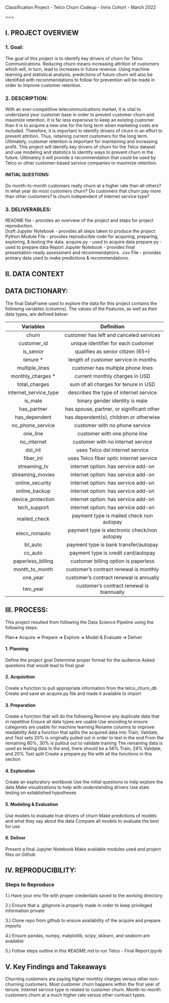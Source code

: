 Classification Project - Telco Churn 
Codeup - Innis Cohort - March 2022

===

## I. PROJECT OVERVIEW

### 1.  Goal:
The goal of this project is to identify key drivers of churn for Telco Communications. Reducing churn means increasing attrition of customers which will, in turn, lead to increases in future revenue. Using machine learning and statistical analysis, predictions of future churn will also be identified with recommendations to follow for prevention will be made in order to improve customer retention.

### 2. DESCRIPTION:

With an ever-competitive telecommunications market, it is vital to understand your customer base in order to prevent customer churn and maximize retention.  It is far less expensive to keep an existing customer than it is to acquire a new one for the long term when marketing costs are included. Therefore, it is important to identify drivers of churn in an effort to prevent attrition. Thus, retaining current customers for the long term.  Ultimately, customer retention is important for maintaining and increasing profit.  This project will identify key drivers of churn for the Telco dataset and use modeling and statistics to identify ways to prevent churn in the future. Ultimately it will provide a recommendation that could be used by Telco or other customer-based service companies to maximize retention. 

#### INITIAL QUESTIONS: 

Do month-to-month customers really churn at a higher rate than all others?
In what year do most customers churn?
Do customers that churn pay more than other customers?
Is churn independent of internet service type?

### 3. DELIVERABLES:
README file - provides an overview of the project and steps for project reproduction.  
Draft Jupyter Notebook - provides all steps taken to produce the project.
Python Module File - provides reproducible code for acquiring,  preparing, exploring, & testing the data.
acquire.py - used to acquire data
prepare.py - used to prepare data
Report Jupyter Notebook - provides final presentation-ready assessment and recommendations. 
.csv File - provides primary data used to make predictions & recommendations. 


## II. DATA CONTEXT

## DATA DICTIONARY:

The final DataFrame used to explore the data for this project contains the following variables (columns).  The values of the Features, as well as their data types, are defined below: 

|  Variables             |  Definition                                |  
| :--------------------:   | :----------------------------------------: |
|  churn           |  customer has left and canceled services     |
|  customer_id        |  unique identifier for each customer       |
|  is_senior             |  qualifies as senior citizen (65+)         |
|  tenure *              |  length of customer service in months      |
|  multiple_lines        |  customer has multiple phone lines           |
|  monthly_charges *     |  current monthly charges in USD            |
|  total_charges         |  sum of all charges for tenure in USD      |
|  internet_service_type  | describes the type of internet service      |
|  is_male               |  binary gender identity is male          |
|  has_partner           |  has spouse, partner, or significant other |
|  has_dependent         |  has dependent(s), children or otherwise   |
|  no_phone_service     |  customer with no phone service             |
|  one_line              |  customer with one phone line                 |
|  no_internet          |  customer with  no internet service            |
|  dsl_int                  |  uses Telco dsl internet service         | 
|  fiber_int              |  uses Telco fiber optic internet service         |
|  streaming_tv          |  internet option: has  service add-on    |
|  streaming_movies      |  internet option: has service add-on   |
|  online_security       |  internet option: has service add-on    |
|  online_backup         |  internet option: has service add-on   |
|  device_protection     |  internet option: has service add-on   |
|  tech_support          |  internet option: has service add-on   |
|  mailed_check          |  payment type is mailed check non autopay     |
|  elecc_nonauto    |  payment type is electronic check/non autopay   |
|  bt_auto         |  payment type is bank transfer/autopay      |
|  cc_auto           |  payment type is credit card/autopay       |
|  paperless_billing     |  customer billing option is paperless         |
|  month_to_month          |  customer’s contract renewal is monthly  |
|  one_year          |  customer’s contract renewal is annually    |
|  two_year          |  customer’s contract renewal is biannually   |


## III. PROCESS:

This project resulted from following the Data Science Pipeline using the following steps:  

Plan➜ Acquire ➜ Prepare ➜ Explore ➜ Model & Evaluate ➜ Deliver

#### 1. Planning
Define the project goal
Determine proper format for the audience
Asked questions that would lead to final goal

#### 2. Acquisition
Create a function to pull appropriate information from the telco_churn_db
Create and save an acquire.py file and made it available to import

#### 3. Preparation
Create a function that will do the following
Remove any duplicate data that in repetitive
Ensure all data types are usable
Use encoding to ensure categories are usable for machine learning
Rename columns to improve readability
Add a function that splits the acquired data into Train, Validate, and Test sets
20% is originally pulled out in order to test in the end
From the remaining 80%, 30% is pullout out to validate training
The remaining data is used as testing data
In the end, there should be a 56% Train, 24% Validate, and 20% Test split 
Create a prepare.py file with all the functions in this section

#### 4. Exploration
Create an exploratory workbook
Use the initial questions to help explore the data
Make visualizations to help with understanding drivers
Use stats testing on established hypotheses

#### 5. Modeling & Evaluation
Use models to evaluate true drivers of churn
Make predictions of models and what they say about the data
Compare all models to evaluate the best for use

#### 6. Deliver
Present a final Jupyter Notebook
Make available modules used and project files on Github


## IV. REPRODUCIBILITY: 
	
### Steps to Reproduce

1.) Have your env file with proper credentials saved to the working directory

2.) Ensure that a .gitignore is properly made in order to keep privileged information private

3.) Clone repo from github to ensure availability of the acquire and prepare imports

4.) Ensure pandas, numpy, matplotlib, scipy, sklearn, and seaborn are available

5.) Follow steps outline in this README.md to run Telco - Final Report.ipynb

## V. Key Findings and Takeaways

Churning customers are paying higher monthly charges versus other non-churning customers.
Most customer churn happens within the first year of tenure.
Internet service type is related to customer churn.
Month-to-month customers churn at a much higher rate versus other contract types.




